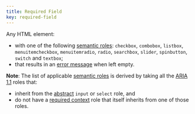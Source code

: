 ```yaml
---
title: Required Field
key: required-field
---
```


Any HTML element:

- with one of the following [semantic roles][semantic role]: `checkbox`, `combobox`, `listbox`, `menuitemcheckbox`, `menuitemradio`, `radio`, `searchbox`, `slider`, `spinbutton`, `switch` and `textbox`;
- that results in an [error message][] when left empty.

**Note**: The list of applicable [semantic roles][semantic role] is derived by taking all the [ARIA 1.1][] roles that:

- inherit from the [abstract][] `input` or `select` role, and
- do not have a [required context][] role that itself inherits from one of those roles.

[abstract]: https://www.w3.org/TR/wai-aria/#abstract_roles
[aria 1.1]: https://www.w3.org/TR/wai-aria-1.1/
[error message]: #error-message 'Definition of error message'
[required context]: https://www.w3.org/TR/wai-aria/#scope
[semantic role]: #semantic-role 'Definition of semantic role'
